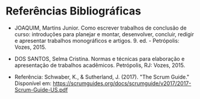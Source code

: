 # Referências Bibliográficas

- JOAQUIM, Martins Junior. Como escrever trabalhos de conclusão de curso: introduções para planejar e montar, desenvolver, concluir, redigir e apresentar trabalhos monográficos e artigos. 9. ed. - Petrópolis: Vozes, 2015.
 
- DOS SANTOS, Selma Cristina. Normas e técnicas para elaboração e apresentação de trabalhos acadêmicos. Petrópolis, RJ: Vozes, 2015.

- Referência: Schwaber, K., & Sutherland, J. (2017). "The Scrum Guide." Disponível em: https://scrumguides.org/docs/scrumguide/v2017/2017-Scrum-Guide-US.pdf

